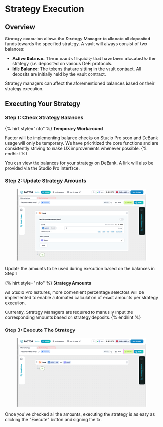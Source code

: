 # Strategy Execution

## Overview

Strategy execution allows the Strategy Manager to allocate all deposited funds towards the specified strategy. A vault will always consist of two balances:

* **Active Balance:** The amount of liquidity that have been allocated to the strategy (i.e. deposited on various DeFi protocols.
* **Idle Balance:** The tokens that are sitting in the vault contract. All deposits are initially held by the vault contract.

Strategy managers can affect the aforementioned balances based on their strategy execution.

## Executing Your Strategy

### Step 1: Check Strategy Balances&#x20;

{% hint style="info" %}
**Temporary Workaround**

Factor will be implementing balance checks on Studio Pro soon and DeBank usage will only be temporary. We have prioritized the core functions and are consistently striving to make UX improvements whenever possible.
{% endhint %}

You can view the balances for your strategy on DeBank. A link will also be provided via the Studio Pro interface.

### Step 2: Update Strategy Amounts

<figure><img src="../../../.gitbook/assets/image (6).png" alt=""><figcaption></figcaption></figure>

Update the amounts to be used during execution based on the balances in Step 1.

{% hint style="info" %}
**Strategy Amounts**

As Studio Pro matures, more convenient percentage selectors will be implemented to enable automated calculation of exact amounts per strategy execution.&#x20;

Currently, Strategy Managers are required to manually input the corresponding amounts based on strategy deposits.
{% endhint %}

### Step 3: Execute The Strategy

<figure><img src="../../../.gitbook/assets/image (7).png" alt=""><figcaption></figcaption></figure>

Once you've checked all the amounts, executing the strategy is as easy as clicking the "Execute" button and signing the tx.
